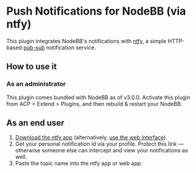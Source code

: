 # Push Notifications for NodeBB (via ntfy)

This plugin integrates NodeBB's notifications with [ntfy](https://ntfy.sh/), a simple HTTP-based [pub-sub](https://en.wikipedia.org/wiki/Publish%E2%80%93subscribe_pattern) notification service.

## How to use it

### As an administrator

This plugin comes bundled with NodeBB as of v3.0.0.
Activate this plugin from ACP > Extend > Plugins, and then rebuild & restart your NodeBB.

## As an end user

1. [Download the ntfy app](https://docs.ntfy.sh/subscribe/phone/) (alternatively, [use the web interface](https://ntfy.sh/app)).
1. Get your personal notification id via your profile. Protect this link — otherwise someone else can intercept and view your notifications as well.
1. Paste the topic name into the ntfy app or web app.
